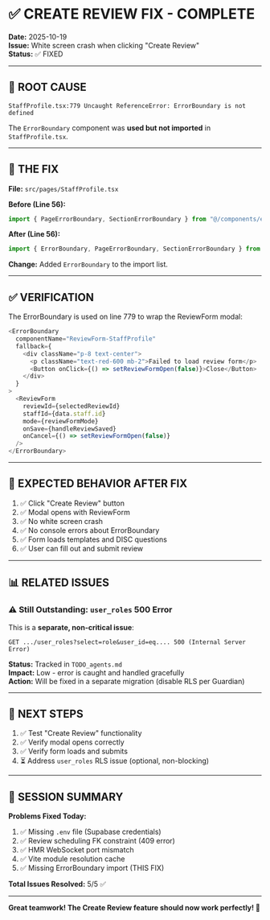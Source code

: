 # ✅ CREATE REVIEW FIX - COMPLETE

**Date:** 2025-10-19  
**Issue:** White screen crash when clicking "Create Review"  
**Status:** ✅ FIXED

---

## 🐛 ROOT CAUSE

```
StaffProfile.tsx:779 Uncaught ReferenceError: ErrorBoundary is not defined
```

The `ErrorBoundary` component was **used but not imported** in `StaffProfile.tsx`.

---

## 🔧 THE FIX

**File:** `src/pages/StaffProfile.tsx`

**Before (Line 56):**
```typescript
import { PageErrorBoundary, SectionErrorBoundary } from "@/components/error-boundaries/ErrorBoundary";
```

**After (Line 56):**
```typescript
import { ErrorBoundary, PageErrorBoundary, SectionErrorBoundary } from "@/components/error-boundaries/ErrorBoundary";
```

**Change:** Added `ErrorBoundary` to the import list.

---

## ✅ VERIFICATION

The ErrorBoundary is used on line 779 to wrap the ReviewForm modal:

```typescript
<ErrorBoundary 
  componentName="ReviewForm-StaffProfile"
  fallback={
    <div className="p-8 text-center">
      <p className="text-red-600 mb-2">Failed to load review form</p>
      <Button onClick={() => setReviewFormOpen(false)}>Close</Button>
    </div>
  }
>
  <ReviewForm
    reviewId={selectedReviewId}
    staffId={data.staff.id}
    mode={reviewFormMode}
    onSave={handleReviewSaved}
    onCancel={() => setReviewFormOpen(false)}
  />
</ErrorBoundary>
```

---

## 🎯 EXPECTED BEHAVIOR AFTER FIX

1. ✅ Click "Create Review" button
2. ✅ Modal opens with ReviewForm
3. ✅ No white screen crash
4. ✅ No console errors about ErrorBoundary
5. ✅ Form loads templates and DISC questions
6. ✅ User can fill out and submit review

---

## 📊 RELATED ISSUES

### ⚠️ Still Outstanding: `user_roles` 500 Error

This is a **separate, non-critical issue**:

```
GET .../user_roles?select=role&user_id=eq.... 500 (Internal Server Error)
```

**Status:** Tracked in `TODO_agents.md`  
**Impact:** Low - error is caught and handled gracefully  
**Action:** Will be fixed in a separate migration (disable RLS per Guardian)

---

## 🚀 NEXT STEPS

1. ✅ Test "Create Review" functionality
2. ✅ Verify modal opens correctly
3. ✅ Verify form loads and submits
4. ⏳ Address `user_roles` RLS issue (optional, non-blocking)

---

## 📝 SESSION SUMMARY

**Problems Fixed Today:**
1. ✅ Missing `.env` file (Supabase credentials)
2. ✅ Review scheduling FK constraint (409 error)
3. ✅ HMR WebSocket port mismatch
4. ✅ Vite module resolution cache
5. ✅ Missing ErrorBoundary import (THIS FIX)

**Total Issues Resolved:** 5/5 ✅

---

**Great teamwork! The Create Review feature should now work perfectly! 🎉**

